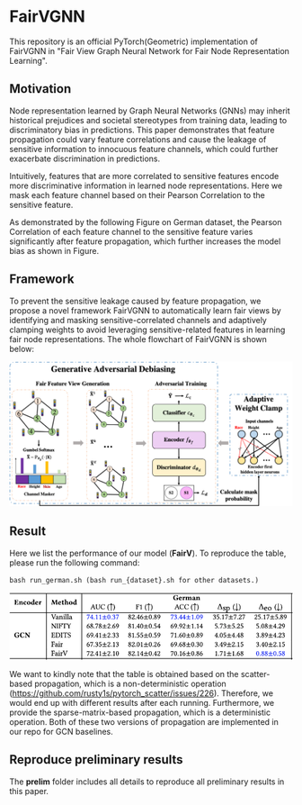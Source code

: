 # FairVGNN
This repository is an official PyTorch(Geometric) implementation of FairVGNN in "Fair View Graph Neural Network for Fair Node Representation Learning".

## Motivation
Node representation learned by Graph Neural Networks (GNNs) may inherit historical prejudices and societal stereotypes from training data, leading to discriminatory bias in predictions. This paper demonstrates that feature propagation could vary feature correlations and cause the leakage of sensitive information to innocuous feature channels, which could further exacerbate discrimination in predictions.

Intuitively, features that are more correlated to sensitive features encode more discriminative information in learned node representations. Here we mask each feature channel based on their Pearson Correlation to the sensitive feature. 

As demonstrated by the following Figure on German dataset, the Pearson Correlation of each feature channel to the sensitive feature varies significantly after feature propagation, which further increases the model bias as shown in Figure.


## Framework
To prevent the sensitive leakage caused by feature propagation, we propose a novel framework FairVGNN to automatically learn fair views by identifying and masking sensitive-correlated channels and adaptively clamping weights to avoid leveraging sensitive-related features in learning fair node representations. The whole flowchart of FairVGNN is shown below:

![](./img/fairvgnn.png)


## Result
Here we list the performance of our model (**FairV**). To reproduce the table, please run the following command:
```linux
bash run_german.sh (bash run_{dataset}.sh for other datasets.)
```
![](./img/german_gcn.png)

We want to kindly note that the table is obtained based on the scatter-based propagation, which is a non-deterministic operation (https://github.com/rusty1s/pytorch_scatter/issues/226). Therefore, we would end up with different results after each running. Furthermore, we provide the sparse-matrix-based propagation, which is a deterministic operation. Both of these two versions of propagation are implemented in our repo for GCN baselines.


## Reproduce preliminary results
The **prelim** folder includes all details to reproduce all preliminary results in this paper.
